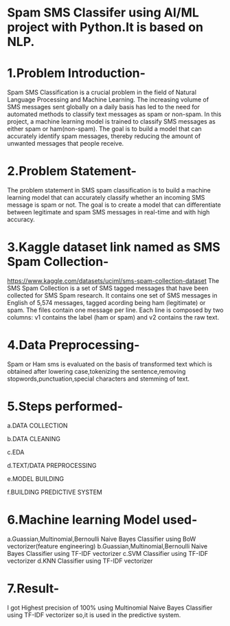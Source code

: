 # Spam SMS Classifer using AI/ML project with Python.It is based on NLP.

# 1.Problem Introduction- 
Spam SMS Classification is a crucial problem in the field of Natural Language Processing and Machine Learning. The increasing volume of SMS messages sent globally on a daily basis has led to the need for automated methods to classify text messages as spam or non-spam. In this project, a machine learning model is trained to classify SMS messages as either spam or ham(non-spam). The goal is to build a model that can accurately identify spam messages, thereby reducing the amount of unwanted messages that people receive.

# 2.Problem Statement-
The problem statement in SMS spam classification is to build a machine learning model that can accurately classify whether an incoming SMS message is spam or not. The goal is to create a model that can differentiate between legitimate and spam SMS messages in real-time and with high accuracy.

# 3.Kaggle dataset link named as SMS Spam Collection- 
https://www.kaggle.com/datasets/uciml/sms-spam-collection-dataset
The SMS Spam Collection is a set of SMS tagged messages that have been collected for SMS Spam research. It contains one set of SMS messages in English of 5,574 messages, tagged acording being ham (legitimate) or spam. The files contain one message per line.
Each line is composed by two columns: v1 contains the label (ham or spam) and v2 contains the raw text.

# 4.Data Preprocessing-
Spam or Ham sms is evaluated on the basis of transformed text which is obtained after lowering case,tokenizing the sentence,removing stopwords,punctuation,special characters and stemming of text.

# 5.Steps performed-
a.DATA COLLECTION

b.DATA CLEANING

c.EDA

d.TEXT/DATA PREPROCESSING

e.MODEL BUILDING

f.BUILDING PREDICTIVE SYSTEM

# 6.Machine learning Model used-
a.Guassian,Multinomial,Bernoulli Naive Bayes Classifier using BoW vectorizer(feature engineering)
b.Guassian,Multinomial,Bernoulli Naive Bayes Classifier using TF-IDF vectorizer
c.SVM Classifier using TF-IDF vectorizer
d.KNN Classifier using TF-IDF vectorizer

# 7.Result-
I got Highest precision of 100% using Multinomial Naive Bayes Classifier using TF-IDF vectorizer so,it is used in the predictive system. 
